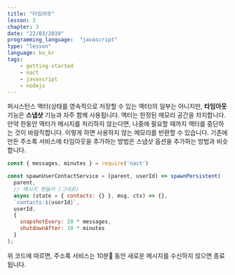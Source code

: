 ```yaml
---
title: "타임아웃"
lesson: 3
chapter: 3
date: "22/03/2019"
programming_language:  "javascript"
type: "lesson"
language: ko_kr
tags:
    - getting-started
    - nact
    - javascript
    - nodejs
---
```


퍼시스턴스 액터(상태를 영속적으로 저장할 수 있는 액터)의 일부는 아니지만, **타임아웃** 기능은 **스냅샷** 기능과 자주 함께 사용됩니다. 액터는 한정된 메모리 공간을 차지합니다. 만약 한동안 액터가 메시지를 처리하지 않는다면, 나중에 필요할 때까지 액터를 중단하는 것이 바람직합니다. 이렇게 하면 사용하지 않는 메모리를 반환할 수 있습니다. 기존에 만든 주소록 서비스에 타임아웃을 추가하는 방법은 스냅샷 옵션을 추가하는 방법과 비슷합니다.

```javascript
const { messages, minutes } = require('nact')

const spawnUserContactService = (parent, userId) => spawnPersistent(
  parent,
  // 메시지 핸들러 (그대로)
  async (state = { contacts: {} }, msg, ctx) => {},
  `contacts:${userId}`,
  userId,
  {
    snapshotEvery: 20 * messages,
    shutdownAfter: 10 * minutes
  }
);
```

위 코드에 따르면, 주소록 서비스는 10분 동안 새로운 메시지를 수신하지 않으면 종료됩니다.
